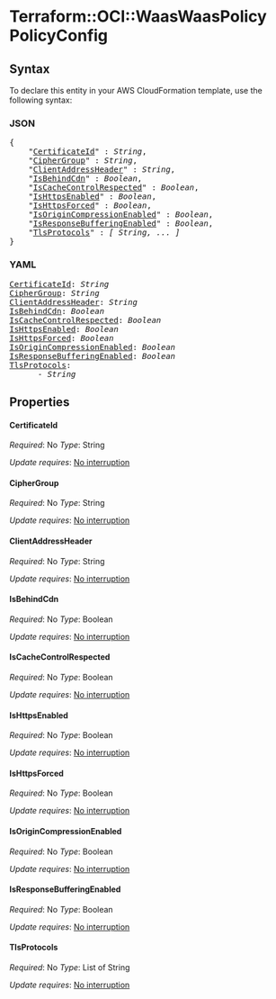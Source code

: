 # Terraform::OCI::WaasWaasPolicy PolicyConfig

## Syntax

To declare this entity in your AWS CloudFormation template, use the following syntax:

### JSON

<pre>
{
    "<a href="#certificateid" title="CertificateId">CertificateId</a>" : <i>String</i>,
    "<a href="#ciphergroup" title="CipherGroup">CipherGroup</a>" : <i>String</i>,
    "<a href="#clientaddressheader" title="ClientAddressHeader">ClientAddressHeader</a>" : <i>String</i>,
    "<a href="#isbehindcdn" title="IsBehindCdn">IsBehindCdn</a>" : <i>Boolean</i>,
    "<a href="#iscachecontrolrespected" title="IsCacheControlRespected">IsCacheControlRespected</a>" : <i>Boolean</i>,
    "<a href="#ishttpsenabled" title="IsHttpsEnabled">IsHttpsEnabled</a>" : <i>Boolean</i>,
    "<a href="#ishttpsforced" title="IsHttpsForced">IsHttpsForced</a>" : <i>Boolean</i>,
    "<a href="#isorigincompressionenabled" title="IsOriginCompressionEnabled">IsOriginCompressionEnabled</a>" : <i>Boolean</i>,
    "<a href="#isresponsebufferingenabled" title="IsResponseBufferingEnabled">IsResponseBufferingEnabled</a>" : <i>Boolean</i>,
    "<a href="#tlsprotocols" title="TlsProtocols">TlsProtocols</a>" : <i>[ String, ... ]</i>
}
</pre>

### YAML

<pre>
<a href="#certificateid" title="CertificateId">CertificateId</a>: <i>String</i>
<a href="#ciphergroup" title="CipherGroup">CipherGroup</a>: <i>String</i>
<a href="#clientaddressheader" title="ClientAddressHeader">ClientAddressHeader</a>: <i>String</i>
<a href="#isbehindcdn" title="IsBehindCdn">IsBehindCdn</a>: <i>Boolean</i>
<a href="#iscachecontrolrespected" title="IsCacheControlRespected">IsCacheControlRespected</a>: <i>Boolean</i>
<a href="#ishttpsenabled" title="IsHttpsEnabled">IsHttpsEnabled</a>: <i>Boolean</i>
<a href="#ishttpsforced" title="IsHttpsForced">IsHttpsForced</a>: <i>Boolean</i>
<a href="#isorigincompressionenabled" title="IsOriginCompressionEnabled">IsOriginCompressionEnabled</a>: <i>Boolean</i>
<a href="#isresponsebufferingenabled" title="IsResponseBufferingEnabled">IsResponseBufferingEnabled</a>: <i>Boolean</i>
<a href="#tlsprotocols" title="TlsProtocols">TlsProtocols</a>: <i>
      - String</i>
</pre>

## Properties

#### CertificateId

_Required_: No
_Type_: String

_Update requires_: [No interruption](https://docs.aws.amazon.com/AWSCloudFormation/latest/UserGuide/using-cfn-updating-stacks-update-behaviors.html#update-no-interrupt)

#### CipherGroup

_Required_: No
_Type_: String

_Update requires_: [No interruption](https://docs.aws.amazon.com/AWSCloudFormation/latest/UserGuide/using-cfn-updating-stacks-update-behaviors.html#update-no-interrupt)

#### ClientAddressHeader

_Required_: No
_Type_: String

_Update requires_: [No interruption](https://docs.aws.amazon.com/AWSCloudFormation/latest/UserGuide/using-cfn-updating-stacks-update-behaviors.html#update-no-interrupt)

#### IsBehindCdn

_Required_: No
_Type_: Boolean

_Update requires_: [No interruption](https://docs.aws.amazon.com/AWSCloudFormation/latest/UserGuide/using-cfn-updating-stacks-update-behaviors.html#update-no-interrupt)

#### IsCacheControlRespected

_Required_: No
_Type_: Boolean

_Update requires_: [No interruption](https://docs.aws.amazon.com/AWSCloudFormation/latest/UserGuide/using-cfn-updating-stacks-update-behaviors.html#update-no-interrupt)

#### IsHttpsEnabled

_Required_: No
_Type_: Boolean

_Update requires_: [No interruption](https://docs.aws.amazon.com/AWSCloudFormation/latest/UserGuide/using-cfn-updating-stacks-update-behaviors.html#update-no-interrupt)

#### IsHttpsForced

_Required_: No
_Type_: Boolean

_Update requires_: [No interruption](https://docs.aws.amazon.com/AWSCloudFormation/latest/UserGuide/using-cfn-updating-stacks-update-behaviors.html#update-no-interrupt)

#### IsOriginCompressionEnabled

_Required_: No
_Type_: Boolean

_Update requires_: [No interruption](https://docs.aws.amazon.com/AWSCloudFormation/latest/UserGuide/using-cfn-updating-stacks-update-behaviors.html#update-no-interrupt)

#### IsResponseBufferingEnabled

_Required_: No
_Type_: Boolean

_Update requires_: [No interruption](https://docs.aws.amazon.com/AWSCloudFormation/latest/UserGuide/using-cfn-updating-stacks-update-behaviors.html#update-no-interrupt)

#### TlsProtocols

_Required_: No
_Type_: List of String

_Update requires_: [No interruption](https://docs.aws.amazon.com/AWSCloudFormation/latest/UserGuide/using-cfn-updating-stacks-update-behaviors.html#update-no-interrupt)

